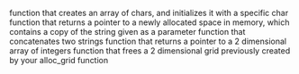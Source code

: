 function that creates an array of chars, and initializes it with a specific char
function that returns a pointer to a newly allocated space in memory, which contains a copy of the string given as a parameter
function that concatenates two strings
function that returns a pointer to a 2 dimensional array of integers
function that frees a 2 dimensional grid previously created by your alloc_grid function

